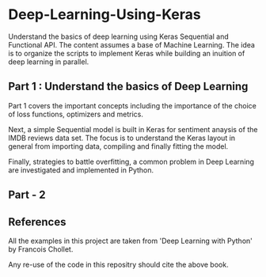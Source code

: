 # Deep-Learning-Using-Keras
Understand the basics of deep learning using Keras Sequential and Functional API. The content assumes a base of Machine Learning. The idea is to organize the scripts to implement Keras while building an inuition of deep learning in parallel.

## Part 1 : Understand the basics of Deep Learning 

Part 1 covers the important concepts including the importance of the choice of loss functions, optimizers and metrics. 

Next, a simple Sequential model is built in Keras for sentiment anaysis of the IMDB reviews data set. The focus is to understand the Keras layout in general from importing data, compiling and finally fitting the model.

Finally, strategies to battle overfitting, a common problem in Deep Learning are investigated and implemented in Python.

## Part - 2

## References

All the examples in this project are taken from 'Deep Learning with Python' by Francois Chollet.

Any re-use of the code in this repositry should cite the above book.
